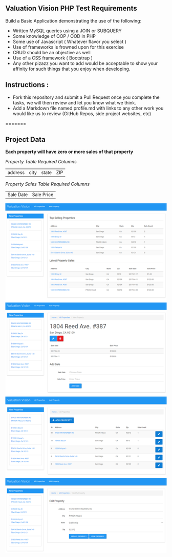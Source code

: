## Valuation Vision PHP Test Requirements

 Build a Basic Application demonstrating the use of the following: 
 
 - Written MySQL queries using a JOIN or SUBQUERY
 - Some knowledge of OOP / OOD in PHP  
 - Some use of Javascript ( Whatever flavor you select )
 - Use of frameworks is frowned upon for this exercise
 - CRUD should be an objective as well
 - Use of a CSS framework ( Bootstrap )
 - Any other pizazz you want to add would be acceptable to show your affinity for such things that you enjoy when developing.
	
## Instructions :
 
 - Fork this repository and submit a Pull Request once you complete the tasks, we will then review and let you know what we think.
 - Add a Markdown file named profile.md with links to any other work you would like us to review (GitHub Repos, side project websites, etc)
 
=======

## Project Data

**Each property will have zero or more sales of that property**

_Property Table Required Columns_

<table>
	<tr>
		<td>address</td>
		<td>city</td>
		<td>state</td>
		<td>ZIP</td>
	</tr>
</table>

_Property Sales Table Required Columns_

<table>
	<tr>
		<td>Sale Date</td>
		<td>Sale Price</td>
	</tr>
</table>


![Alt text](/images/Screanshot.png?raw=true "Screanshot")
![Alt text](/images/Screanshot1.png?raw=true "Screanshot")
![Alt text](/images/Screanshot2.png?raw=true "Screanshot")
![Alt text](/images/Screanshot3.png?raw=true "Screanshot")
